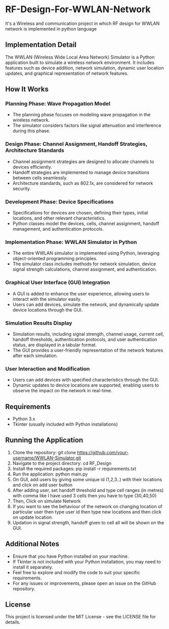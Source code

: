 # RF-Design-For-WWLAN-Network
It's a Wireless and communication project in which RF design for WWLAN network is implemented in python language

## Implementation Detail
The WWLAN (Wireless Wide Local Area Network) Simulator is a Python application built to simulate a wireless network environment. It includes features such as device addition, network simulation, dynamic user location updates, and graphical representation of network features.

## How It Works

### Planning Phase: Wave Propagation Model
- The planning phase focuses on modeling wave propagation in the wireless network.
- The simulator considers factors like signal attenuation and interference during this phase.

### Design Phase: Channel Assignment, Handoff Strategies, Architecture Standards

- Channel assignment strategies are designed to allocate channels to devices efficiently.
- Handoff strategies are implemented to manage device transitions between cells seamlessly.
- Architecture standards, such as 802.1x, are considered for network security.

### Development Phase: Device Specifications

- Specifications for devices are chosen, defining their types, initial locations, and other relevant characteristics.
- Python classes model the devices, cells, channel assignment, handoff management, and authentication protocols.

### Implementation Phase: WWLAN Simulator in Python

- The entire WWLAN simulator is implemented using Python, leveraging object-oriented programming principles.
- The simulator class includes methods for network simulation, device signal strength calculations, channel assignment, and authentication.

### Graphical User Interface (GUI) Integration

- A GUI is added to enhance the user experience, allowing users to interact with the simulator easily.
- Users can add devices, simulate the network, and dynamically update device locations through the GUI.

### Simulation Results Display

- Simulation results, including signal strength, channel usage, current cell, handoff thresholds, authentication protocols, and user authentication status, are displayed in a tabular format.
- The GUI provides a user-friendly representation of the network features after each simulation.


### User Interaction and Modification

- Users can add devices with specified characteristics through the GUI.
- Dynamic updates to device locations are supported, enabling users to observe the impact on the network in real-time.

## Requirements
- Python 3.x
- Tkinter (usually included with Python installations)

## Running the Application
1. Clone the repository: git clone https://github.com/your-username/WWLAN-Simulator.git
2. Navigate to the project directory: cd RF_Design
3. Install the required packages: pip install -r requirements.txt
4. Run the application: python main.py
5. On GUI, add users by giving some unique id (1,2,3..) with their locations and click on add user button
6. After adding user, set handoff threshold and type cell ranges (in metres) with comma like I have used 3 cells then you have to type (30,40,50)
7. Then, Click on simulate Network
8. If you want to see the behaviour of the network on changing location of particular user then type user id then type new locations and then click on update location.
9. Updation in signal strength, handoff given to cell all will be shown on the GUI.

## Additional Notes
- Ensure that you have Python installed on your machine.
- If Tkinter is not included with your Python installation, you may need to install it separately.
- Feel free to explore and modify the code to suit your specific requirements.
- For any issues or improvements, please open an issue on the GitHub repository.

## License
This project is licensed under the MIT License - see the LICENSE file for details.
